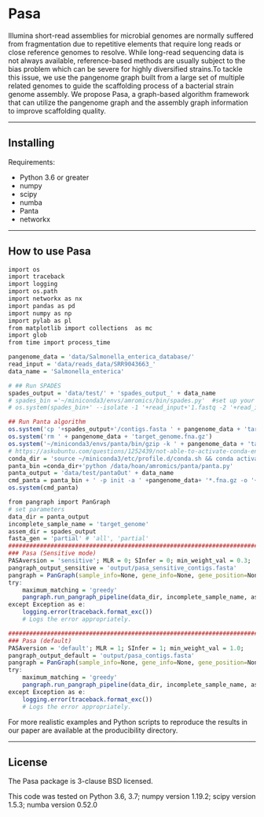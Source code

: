 
Pasa
====

Illumina short-read assemblies for microbial genomes are normally suffered from fragmentation due to repetitive 
elements that require long reads or close reference genomes to resolve. While long-read sequencing data is not 
always available, reference-based methods are usually subject to the bias problem which can be severe for highly
diversified strains.To tackle this issue, we use the pangenome graph built from a large set of multiple related genomes to guide 
the scaffolding process of a bacterial strain genome assembly. We propose Pasa, a graph-based algorithm framework 
that can utilize the pangenome graph and the assembly graph information to improve scaffolding quality.

----------
Installing
----------

Requirements:

* Python 3.6 or greater
* numpy
* scipy
* numba
* Panta
* networkx

---------------
How to use Pasa
---------------
``` r
import os
import traceback
import logging
import os.path
import networkx as nx
import pandas as pd
import numpy as np
import pylab as pl
from matplotlib import collections  as mc
import glob
from time import process_time

pangenome_data = 'data/Salmonella_enterica_database/'
read_input = 'data/reads_data/SRR9043663_'
data_name = 'Salmonella_enterica'

# ## Run SPADES
spades_output = 'data/test/' + 'spades_output_' + data_name
# spades_bin ='~/miniconda3/envs/amromics/bin/spades.py'  #set up your spades binary directory.
# os.system(spades_bin+' --isolate -1 '+read_input+'1.fastq -2 '+read_input+'2.fastq -o '+spades_output)

## Run Panta algorithm
os.system('cp '+spades_output+'/contigs.fasta ' + pangenome_data + 'target_genome.fna')
os.system('rm ' + pangenome_data + 'target_genome.fna.gz')
os.system('~/miniconda3/envs/panta/bin/gzip -k ' + pangenome_data + 'target_genome.fna')
# https://askubuntu.com/questions/1252439/not-able-to-activate-conda-environment-through-os-system-command-in-python
conda_dir = 'source ~/miniconda3/etc/profile.d/conda.sh && conda activate panta && '
panta_bin =conda_dir+'python /data/hoan/amromics/panta/panta.py'
panta_output = 'data/test/pantaOut' + data_name
cmd_panta = panta_bin + ' -p init -a ' +pangenome_data+ '*.fna.gz -o '+panta_output +' -as -s -i 85 -c 20 -e 0.01'
os.system(cmd_panta)

from pangraph import PanGraph
# set parameters
data_dir = panta_output 
incomplete_sample_name = 'target_genome'
assem_dir = spades_output
fasta_gen = 'partial' # 'all', 'partial'
############################################################################################################## 
### Pasa (Sensitive mode)      
PASAversion = 'sensitive'; MLR = 0; SInfer = 0; min_weight_val = 0.3; 
pangraph_output_sensitive = 'output/pasa_sensitive_contigs.fasta'
pangraph = PanGraph(sample_info=None, gene_info=None, gene_position=None)
try:
    maximum_matching = 'greedy'
    pangraph.run_pangraph_pipeline(data_dir, incomplete_sample_name, assem_dir, fasta_gen, pangraph_output_sensitive, maximum_matching, MLR, SInfer, min_weight_val)
except Exception as e:
    logging.error(traceback.format_exc())
    # Logs the error appropriately.             

##############################################################################################################    
### Pasa (default)
PASAversion = 'default'; MLR = 1; SInfer = 1; min_weight_val = 1.0; 
pangraph_output_default = 'output/pasa_contigs.fasta'
pangraph = PanGraph(sample_info=None, gene_info=None, gene_position=None)
try:
    maximum_matching = 'greedy'
    pangraph.run_pangraph_pipeline(data_dir, incomplete_sample_name, assem_dir, fasta_gen, pangraph_output_default, maximum_matching, MLR, SInfer, min_weight_val)
except Exception as e:
    logging.error(traceback.format_exc())
    # Logs the error appropriately.             
```


For more realistic examples and Python scripts to reproduce the results
in our paper are available at the producibility directory.

-------
License
-------

The Pasa package is 3-clause BSD licensed.

This code was tested on 
Python 3.6, 3.7; numpy version 1.19.2; scipy version 1.5.3; numba version 0.52.0 
